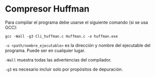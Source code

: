 # Compresor Huffman

Para compilar el programa debe usarse el siguiente comando (si se usa GCC):

```
gcc -Wall -g3 Cli_huffman.c Huffman.c -o huffman.exe

```

`-o <path/nombre_ejecutable>` es la dirección y nombre del ejecutable del programa.
Puede ser en cualquier lugar.

`-Wall` muestra todas las advertencias del compilador.

`-g3` es necesario incluir solo por propósitos de depuración.
